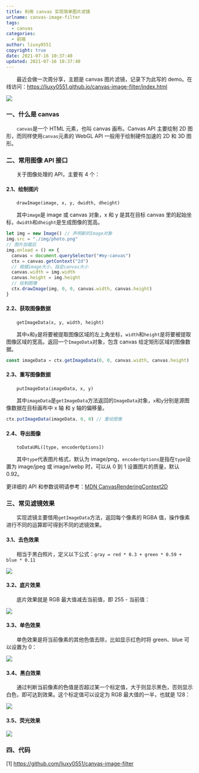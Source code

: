 ```yaml
---
title: 利用 canvas 实现简单图片滤镜
urlname: canvas-image-filter
tags:
  - canvas
categories:
  - 前端
author: liuxy0551
copyright: true
date: 2021-07-16 10:37:40
updated: 2021-07-16 10:37:40
---
```



&emsp;&emsp;最近会做一次周分享，主题是 canvas 图片滤镜，记录下为此写的 demo。在线访问：<a href="https://liuxy0551.github.io/canvas-image-filter/index.html" target="_black">https://liuxy0551.github.io/canvas-image-filter/index.html</a>


<!--more-->

![](https://liuxianyu.cn/image-hosting/posts/canvas-image-filter/normal.png)


### 一、什么是 canvas

&emsp;&emsp;`canvas`是一个 HTML 元素，也叫 canvas 画布。Canvas API 主要绘制 2D 图形，而同样使用`canvas`元素的 WebGL API 一般用于绘制硬件加速的 2D 和 3D 图形。


### 二、常用图像 API 接口

&emsp;&emsp;关于图像处理的 API，主要有 4 个：

#### 2.1、绘制图片

&emsp;&emsp;`drawImage(image, x, y, dwidth, dheight)`

&emsp;&emsp;其中`image`是 image 或 canvas 对象，x 和 y 是其在目标 canvas 里的起始坐标，`dwidth`和`dheight`是生成图像的宽高。

``` javascript
let img = new Image() // 声明新的Image对象
img.src = "./img/photo.png"
// 图片加载后
img.onload = () => {
  canvas = document.querySelector("#my-canvas")
  ctx = canvas.getContext("2d")
  // 根据image大小，指定canvas大小
  canvas.width = img.width
  canvas.height = img.height
  // 绘制图像
  ctx.drawImage(img, 0, 0, canvas.width, canvas.height)
}
```

#### 2.2、获取图像数据

&emsp;&emsp;`getImageData(x, y, width, height)`

&emsp;&emsp;其中`x`和`y`是将要被提取图像区域的左上角坐标，`width`和`height`是将要被提取图像区域的宽高。返回一个`ImageData`对象，包含 canvas 给定矩形区域的图像数据。

``` javascript
const imageData = ctx.getImageData(0, 0, canvas.width, canvas.height)
```

#### 2.3、重写图像数据

&emsp;&emsp;`putImageData(imageData, x, y)`

&emsp;&emsp;其中`imageData`是`getImageData`方法返回的`ImageData`对象，`x`和`y`分别是源图像数据在目标画布中 x 轴 和 y 轴的偏移量。

``` javascript
ctx.putImageData(imageData, 0, 0) // 重绘图像
```

#### 2.4、导出图像

&emsp;&emsp;`toDataURL([type, encoderOptions])`

&emsp;&emsp;其中`type`代表图片格式，默认为 image/png，`encoderOptions`是指在`type`设置为 image/jpeg 或 image/webp 时，可以从 0 到 1 设置图片的质量，默认 0.92。

更详细的 API 和参数说明请参考：<a href="https://developer.mozilla.org/zh-CN/docs/Web/API/CanvasRenderingContext2D" target="_black">MDN CanvasRenderingContext2D</a>


### 三、常见滤镜效果

&emsp;&emsp;实现滤镜主要借用`getImageData`方法，返回每个像素的 RGBA 值，操作像素进行不同的运算即可得到不同的滤镜效果。

#### 3.1、去色效果

&emsp;&emsp;相当于黑白照片，定义以下公式：`gray = red * 0.3 + green * 0.59 + blue * 0.11`

![](https://liuxianyu.cn/image-hosting/posts/canvas-image-filter/1.png)

#### 3.2、底片效果

&emsp;&emsp;底片效果就是 RGB 最大值减去当前值，即 255 - 当前值：

![](https://liuxianyu.cn/image-hosting/posts/canvas-image-filter/2.png)

#### 3.3、单色效果

&emsp;&emsp;单色效果是将当前像素的其他色值去除，比如显示红色时将 green、blue 可以设置为 0：

![](https://liuxianyu.cn/image-hosting/posts/canvas-image-filter/3.png)

#### 3.4、黑白效果

&emsp;&emsp;通过判断当前像素的色值是否超过某一个标定值，大于则显示黑色，否则显示白色，即可达到效果。这个标定值可以设定为 RGB 最大值的一半，也就是 128：

![](https://liuxianyu.cn/image-hosting/posts/canvas-image-filter/4.png)

#### 3.5、荧光效果

![](https://liuxianyu.cn/image-hosting/posts/canvas-image-filter/5.png)


### 四、代码

[1] <a href="https://github.com/liuxy0551/canvas-image-filter" target="_black">https://github.com/liuxy0551/canvas-image-filter</a>
